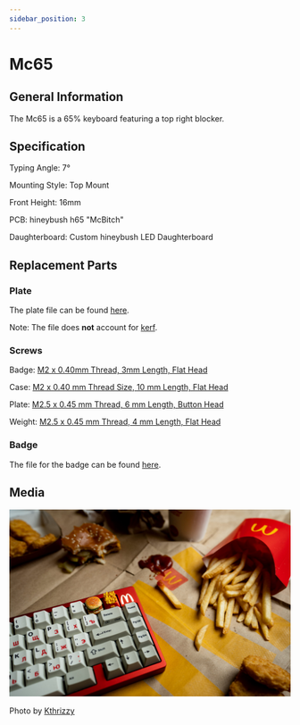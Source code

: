 ```yaml
---
sidebar_position: 3
---
```


# Mc65

## General Information

The Mc65 is a 65% keyboard featuring a top right blocker.

## Specification

Typing Angle: 7°

Mounting Style: Top Mount

Front Height: 16mm

PCB: hineybush h65 "McBitch"

Daughterboard: Custom hineybush LED Daughterboard

## Replacement Parts

### Plate

The plate file can be found [here](../src/assets/file/mc65_plate.dxf).

Note: The file does **not** account for [kerf](https://help.ponoko.com/en/articles/4442594-how-much-material-does-the-laser-burn-away).

### Screws

Badge: [M2 x 0.40mm Thread, 3mm Length, Flat Head](https://www.mcmaster.com/93395A135/)

Case: [M2 x 0.40 mm Thread Size, 10 mm Length, Flat Head](https://www.mcmaster.com/92703A445/)

Plate: [M2.5 x 0.45 mm Thread, 6 mm Length, Button Head](https://www.mcmaster.com/90910A941/)

Weight: [M2.5 x 0.45 mm Thread, 4 mm Length, Flat Head](https://www.mcmaster.com/92125A082/)

### Badge

The file for the badge can be found [here](../src/assets/file/mc65_badge.step).

## Media

![](../src/assets/img/mc65_1.jpg)

Photo by [Kthrizzy](https://www.instagram.com/kthrizzy/)
